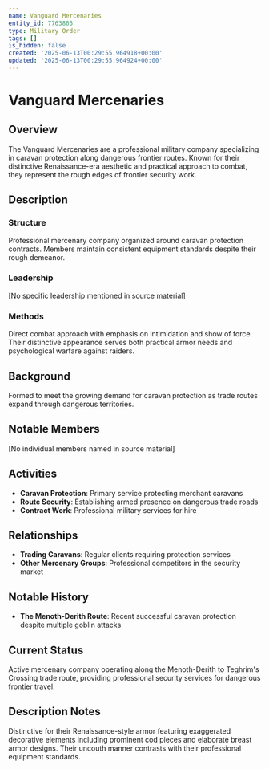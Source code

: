 ```yaml
---
name: Vanguard Mercenaries
entity_id: 7763865
type: Military Order
tags: []
is_hidden: false
created: '2025-06-13T00:29:55.964918+00:00'
updated: '2025-06-13T00:29:55.964924+00:00'
---
```


# Vanguard Mercenaries

## Overview
The Vanguard Mercenaries are a professional military company specializing in caravan protection along dangerous frontier routes. Known for their distinctive Renaissance-era aesthetic and practical approach to combat, they represent the rough edges of frontier security work.

## Description
### Structure
Professional mercenary company organized around caravan protection contracts. Members maintain consistent equipment standards despite their rough demeanor.

### Leadership
[No specific leadership mentioned in source material]

### Methods
Direct combat approach with emphasis on intimidation and show of force. Their distinctive appearance serves both practical armor needs and psychological warfare against raiders.

## Background
Formed to meet the growing demand for caravan protection as trade routes expand through dangerous territories.

## Notable Members
[No individual members named in source material]

## Activities
- **Caravan Protection**: Primary service protecting merchant caravans
- **Route Security**: Establishing armed presence on dangerous trade roads
- **Contract Work**: Professional military services for hire

## Relationships
- **Trading Caravans**: Regular clients requiring protection services
- **Other Mercenary Groups**: Professional competitors in the security market

## Notable History
- **The Menoth-Derith Route**: Recent successful caravan protection despite multiple goblin attacks

## Current Status
Active mercenary company operating along the Menoth-Derith to Teghrim's Crossing trade route, providing professional security services for dangerous frontier travel.

## Description Notes
Distinctive for their Renaissance-style armor featuring exaggerated decorative elements including prominent cod pieces and elaborate breast armor designs. Their uncouth manner contrasts with their professional equipment standards.